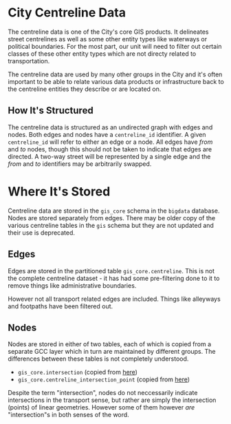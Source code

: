 # City Centreline Data

The centreline data is one of the City's core GIS products. It delineates street centrelines as well as some other entity types like waterways or political boundaries. For the most part, our unit will need to filter out certain classes of these other entity types which are not directy related to transportation.

The centreline data are used by many other groups in the City and it's often important to be able to relate various data products or infrastructure back to the centreline entities they describe or are located on.

## How It's Structured

The centreline data is structured as an undirected graph with edges and nodes. Both edges and nodes have a `centreline_id` identifier. A given `centreline_id` will refer to either an edge or a node. All edges have _from_ and _to_ nodes, though this should not be taken to indicate that edges are directed. A two-way street will be represented by a single edge and the _from_ and _to_ identifiers may be arbitrarily swapped.

# Where It's Stored

Centreline data are stored in the `gis_core` schema in the `bigdata` database. Nodes are stored separately from edges. There may be older copy of the various centreline tables in the `gis` schema but they are not updated and their use is deprecated.

## Edges

Edges are stored in the partitioned table `gis_core.centreline`. This is not the complete centreline dataset - it has had some pre-filtering done to it to remove things like administrative boundaries.

However not all transport related edges are included. Things like alleyways and footpaths have been filtered out.

## Nodes

Nodes are stored in either of two tables, each of which is copied from a separate GCC layer which in turn are maintained by different groups. The differences between these tables is not completely understood.

* `gis_core.intersection` (copied from [here](https://insideto-gis.toronto.ca/arcgis/rest/services/cot_geospatial12/FeatureServer/42))
* `gis_core.centreline_intersection_point` (copied from [here](https://insideto-gis.toronto.ca/arcgis/rest/services/cot_geospatial12/FeatureServer/19))

Despite the term "intersection", nodes do not neccessarily indicate intersections in the transport sense, but rather are simply the intersection (points) of linear geometries. However some of them however _are_ "intersection"s in both senses of the word.
